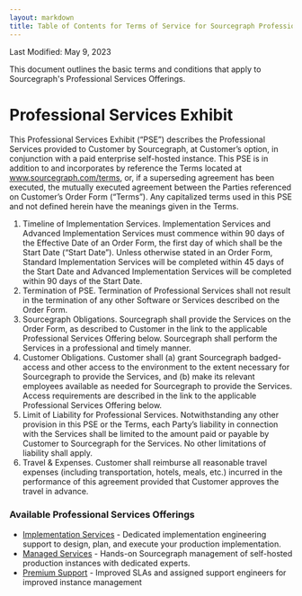 ```yaml
---
layout: markdown
title: Table of Contents for Terms of Service for Sourcegraph Professional Services
---
```


Last Modified: May 9, 2023

This document outlines the basic terms and conditions that apply to Sourcegraph's Professional Services Offerings.

# Professional Services Exhibit

This Professional Services Exhibit (“PSE”) describes the Professional Services provided to Customer by Sourcegraph, at Customer’s option, in conjunction with a paid enterprise self-hosted instance. This PSE is in addition to and incorporates by reference the Terms located at www.sourcegraph.com/terms, or, if a superseding agreement has been executed, the mutually executed agreement between the Parties referenced on Customer’s Order Form (“Terms”). Any capitalized terms used in this PSE and not defined herein have the meanings given in the Terms.

1. Timeline of Implementation Services. Implementation Services and Advanced Implementation Services must commence within 90 days of the Effective Date of an Order Form, the first day of which shall be the Start Date (“Start Date”). Unless otherwise stated in an Order Form, Standard Implementation Services will be completed within 45 days of the Start Date and Advanced Implementation Services will be completed within 90 days of the Start Date. 
2. Termination of PSE. Termination of Professional Services shall not result in the termination of any other Software or Services described on the Order Form. 
3. Sourcegraph Obligations. Sourcegraph shall provide the Services on the Order Form, as described to Customer in the link to the applicable Professional Services Offering below. Sourcegraph shall perform the Services in a professional and timely manner. 
4. Customer Obligations. Customer shall (a) grant Sourcegraph badged-access and other access to the environment to the extent necessary for Sourcegraph to provide the Services, and (b) make its relevant employees available as needed for Sourcegraph to provide the Services. Access requirements are described in the link to the applicable Professional Services Offering below. 
5. Limit of Liability for Professional Services. Notwithstanding any other provision in this PSE or the Terms, each Party’s liability in connection with the Services shall be limited to the amount paid or payable by Customer to Sourcegraph for the Services. No other limitations of liability shall apply.
6. Travel & Expenses. Customer shall reimburse all reasonable travel expenses (including transportation, hotels, meals, etc.) incurred in the performance of this agreement provided that Customer approves the travel in advance. 

### Available Professional Services Offerings

- [Implementation Services](/terms/implementation-services.md) - Dedicated implementation engineering support to design, plan, and execute your production implementation.
- [Managed Services](/terms/managed-services.md) - Hands-on Sourcegraph management of self-hosted production instances with dedicated experts.
- [Premium Support](/terms/premium-support.md) - Improved SLAs and assigned support engineers for improved instance management
